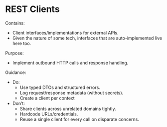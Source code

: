# REST Clients

Contains:

- Client interfaces/implementations for external APIs.
- Given the nature of some tech, interfaces that are auto-implemented live here too.

Purpose:

- Implement outbound HTTP calls and response handling.

Guidance:

- Do:
    - Use typed DTOs and structured errors.
    - Log request/response metadata (without secrets).
    - Create a client per context
- Don’t:
    - Share clients across unrelated domains tightly.
    - Hardcode URLs/credentials.
    - Reuse a single client for every call on disparate concerns.
